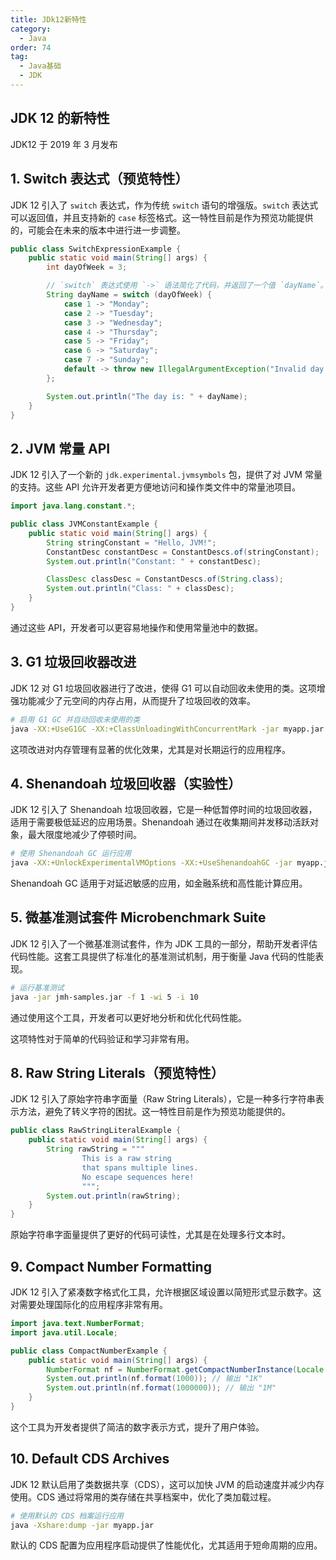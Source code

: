 ```yaml
---
title: JDk12新特性
category:
  - Java
order: 74
tag:
  - Java基础
  - JDK
---
```



## JDK 12 的新特性

JDK12 于 2019 年 3 月发布

## 1. Switch 表达式（预览特性）

JDK 12 引入了 `switch` 表达式，作为传统 `switch` 语句的增强版。`switch` 表达式可以返回值，并且支持新的 `case` 标签格式。这一特性目前是作为预览功能提供的，可能会在未来的版本中进行进一步调整。

```java
public class SwitchExpressionExample {
    public static void main(String[] args) {
        int dayOfWeek = 3;

        // `switch` 表达式使用 `->` 语法简化了代码，并返回了一个值 `dayName`。
        String dayName = switch (dayOfWeek) {
            case 1 -> "Monday";
            case 2 -> "Tuesday";
            case 3 -> "Wednesday";
            case 4 -> "Thursday";
            case 5 -> "Friday";
            case 6 -> "Saturday";
            case 7 -> "Sunday";
            default -> throw new IllegalArgumentException("Invalid day: " + dayOfWeek);
        };

        System.out.println("The day is: " + dayName);
    }
}
```

## 2. JVM 常量 API

JDK 12 引入了一个新的 `jdk.experimental.jvmsymbols` 包，提供了对 JVM 常量的支持。这些 API 允许开发者更方便地访问和操作类文件中的常量池项目。

```java
import java.lang.constant.*;

public class JVMConstantExample {
    public static void main(String[] args) {
        String stringConstant = "Hello, JVM!";
        ConstantDesc constantDesc = ConstantDescs.of(stringConstant);
        System.out.println("Constant: " + constantDesc);

        ClassDesc classDesc = ConstantDescs.of(String.class);
        System.out.println("Class: " + classDesc);
    }
}
```

通过这些 API，开发者可以更容易地操作和使用常量池中的数据。

## 3. G1 垃圾回收器改进
JDK 12 对 G1 垃圾回收器进行了改进，使得 G1 可以自动回收未使用的类。这项增强功能减少了元空间的内存占用，从而提升了垃圾回收的效率。

```bash
# 启用 G1 GC 并自动回收未使用的类
java -XX:+UseG1GC -XX:+ClassUnloadingWithConcurrentMark -jar myapp.jar
```

这项改进对内存管理有显著的优化效果，尤其是对长期运行的应用程序。

## 4. Shenandoah 垃圾回收器（实验性）
JDK 12 引入了 Shenandoah 垃圾回收器，它是一种低暂停时间的垃圾回收器，适用于需要极低延迟的应用场景。Shenandoah 通过在收集期间并发移动活跃对象，最大限度地减少了停顿时间。

```bash
# 使用 Shenandoah GC 运行应用
java -XX:+UnlockExperimentalVMOptions -XX:+UseShenandoahGC -jar myapp.jar
```
Shenandoah GC 适用于对延迟敏感的应用，如金融系统和高性能计算应用。

## 5. 微基准测试套件 Microbenchmark Suite

JDK 12 引入了一个微基准测试套件，作为 JDK 工具的一部分，帮助开发者评估代码性能。这套工具提供了标准化的基准测试机制，用于衡量 Java 代码的性能表现。

```bash
# 运行基准测试
java -jar jmh-samples.jar -f 1 -wi 5 -i 10
```

通过使用这个工具，开发者可以更好地分析和优化代码性能。


这项特性对于简单的代码验证和学习非常有用。

## 8. Raw String Literals（预览特性）

JDK 12 引入了原始字符串字面量（Raw String Literals），它是一种多行字符串表示方法，避免了转义字符的困扰。这一特性目前是作为预览功能提供的。

```java
public class RawStringLiteralExample {
    public static void main(String[] args) {
        String rawString = """
                This is a raw string
                that spans multiple lines.
                No escape sequences here!
                """;
        System.out.println(rawString);
    }
}
```

原始字符串字面量提供了更好的代码可读性，尤其是在处理多行文本时。

## 9. Compact Number Formatting

JDK 12 引入了紧凑数字格式化工具，允许根据区域设置以简短形式显示数字。这对需要处理国际化的应用程序非常有用。

```java
import java.text.NumberFormat;
import java.util.Locale;

public class CompactNumberExample {
    public static void main(String[] args) {
        NumberFormat nf = NumberFormat.getCompactNumberInstance(Locale.US, NumberFormat.Style.SHORT);
        System.out.println(nf.format(1000)); // 输出 "1K"
        System.out.println(nf.format(1000000)); // 输出 "1M"
    }
}
```

这个工具为开发者提供了简洁的数字表示方式，提升了用户体验。

## 10. Default CDS Archives

JDK 12 默认启用了类数据共享（CDS），这可以加快 JVM 的启动速度并减少内存使用。CDS 通过将常用的类存储在共享档案中，优化了类加载过程。

```bash
# 使用默认的 CDS 档案运行应用
java -Xshare:dump -jar myapp.jar
```

默认的 CDS 配置为应用程序启动提供了性能优化，尤其适用于短命周期的应用。